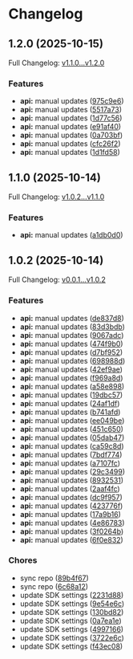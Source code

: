 # Changelog

## 1.2.0 (2025-10-15)

Full Changelog: [v1.1.0...v1.2.0](https://github.com/malkhenizan/excai-python/compare/v1.1.0...v1.2.0)

### Features

* **api:** manual updates ([975c9e6](https://github.com/malkhenizan/excai-python/commit/975c9e6012304484c5ddf614de77c74c3f6521eb))
* **api:** manual updates ([5517a73](https://github.com/malkhenizan/excai-python/commit/5517a734c255b49870f8d98cb1630b951850282f))
* **api:** manual updates ([1d77c56](https://github.com/malkhenizan/excai-python/commit/1d77c56f3782d25f1dec4ea73d7e15bfe8856323))
* **api:** manual updates ([e91af40](https://github.com/malkhenizan/excai-python/commit/e91af40f19826659df3ec3507cc89e01db622413))
* **api:** manual updates ([0a703bf](https://github.com/malkhenizan/excai-python/commit/0a703bf14530b75ec5689c4d31ff628ef34a33bc))
* **api:** manual updates ([cfc26f2](https://github.com/malkhenizan/excai-python/commit/cfc26f27e425b5cd378a60a87f8c66d9929dc676))
* **api:** manual updates ([1d1fd58](https://github.com/malkhenizan/excai-python/commit/1d1fd58316dd0ebc33600273c5633c8f38e8bce6))

## 1.1.0 (2025-10-14)

Full Changelog: [v1.0.2...v1.1.0](https://github.com/malkhenizan/excai-python/compare/v1.0.2...v1.1.0)

### Features

* **api:** manual updates ([a1db0d0](https://github.com/malkhenizan/excai-python/commit/a1db0d08361c555d7ff4d22dd962c7b5c6bb6db9))

## 1.0.2 (2025-10-14)

Full Changelog: [v0.0.1...v1.0.2](https://github.com/malkhenizan/excai-python/compare/v0.0.1...v1.0.2)

### Features

* **api:** manual updates ([de837d8](https://github.com/malkhenizan/excai-python/commit/de837d83fa5fc93fbc6d71039ac6f2781a729faf))
* **api:** manual updates ([83d3bdb](https://github.com/malkhenizan/excai-python/commit/83d3bdb658a7532e72ef072ef42bf1bced84fdb2))
* **api:** manual updates ([9067adc](https://github.com/malkhenizan/excai-python/commit/9067adcc3665087787882f0f53004389c5d69d09))
* **api:** manual updates ([474f9b0](https://github.com/malkhenizan/excai-python/commit/474f9b0a338695da96eebde3d6c64e73853e025f))
* **api:** manual updates ([d7bf952](https://github.com/malkhenizan/excai-python/commit/d7bf952717d74008a4d647b26835eda644c0c8c1))
* **api:** manual updates ([698988d](https://github.com/malkhenizan/excai-python/commit/698988d4d34adea055e657d6926e225bcc486e4d))
* **api:** manual updates ([42ef9ae](https://github.com/malkhenizan/excai-python/commit/42ef9aec0f2b1e08a6dca5dd7a5e39e7b87c3fbc))
* **api:** manual updates ([f969a8d](https://github.com/malkhenizan/excai-python/commit/f969a8d82d6ba9dca8ed0b9c93e80116f10a65a4))
* **api:** manual updates ([a58e898](https://github.com/malkhenizan/excai-python/commit/a58e898ceacd37e41b28c7aafb824fdb30670606))
* **api:** manual updates ([19dbc57](https://github.com/malkhenizan/excai-python/commit/19dbc578cebbc6e5de323a423aefee37426e7b51))
* **api:** manual updates ([24af1df](https://github.com/malkhenizan/excai-python/commit/24af1df597a1af57f5998395fce1be665591d4be))
* **api:** manual updates ([b741afd](https://github.com/malkhenizan/excai-python/commit/b741afdde98601dbb771dd62b8053a1ffdb98963))
* **api:** manual updates ([ee049be](https://github.com/malkhenizan/excai-python/commit/ee049be4176ee9f6deb2799344b54598b97070f2))
* **api:** manual updates ([451c650](https://github.com/malkhenizan/excai-python/commit/451c6506224a1734eb7599ee2e93cb45907dc4f4))
* **api:** manual updates ([05dab47](https://github.com/malkhenizan/excai-python/commit/05dab47839b1bc6269406bf2498c54f8b985ce79))
* **api:** manual updates ([ca59c8d](https://github.com/malkhenizan/excai-python/commit/ca59c8d7425524d1f4ce1abfce58877d35e2f2dc))
* **api:** manual updates ([7bdf774](https://github.com/malkhenizan/excai-python/commit/7bdf774cd428b7282ff3ba5abef87f70c8789db2))
* **api:** manual updates ([a7107fc](https://github.com/malkhenizan/excai-python/commit/a7107fcf2878e7b833234304b3922ac4e84158d8))
* **api:** manual updates ([29c3499](https://github.com/malkhenizan/excai-python/commit/29c3499b1aace0124b0ff227495f11088a1fbb98))
* **api:** manual updates ([8932531](https://github.com/malkhenizan/excai-python/commit/8932531a7259a8a288785aa1236cd5aff6fbda25))
* **api:** manual updates ([2aaf4fc](https://github.com/malkhenizan/excai-python/commit/2aaf4fc048477f60cd2e4518db24ab9280fe487c))
* **api:** manual updates ([dc9f957](https://github.com/malkhenizan/excai-python/commit/dc9f9570c8ba0cced34cf62a12291917af67d169))
* **api:** manual updates ([423776f](https://github.com/malkhenizan/excai-python/commit/423776f78b0b9fe92ee3d7817aa7e0fbf1caa0da))
* **api:** manual updates ([17a9b16](https://github.com/malkhenizan/excai-python/commit/17a9b169b29a1622f50d2c0a7e062b8c8295c543))
* **api:** manual updates ([4e86783](https://github.com/malkhenizan/excai-python/commit/4e8678318162146624b192a3c06cc528b7fa0754))
* **api:** manual updates ([3f0264b](https://github.com/malkhenizan/excai-python/commit/3f0264ba61507785a9be1bfbcdfa55e367adb581))
* **api:** manual updates ([6f0e832](https://github.com/malkhenizan/excai-python/commit/6f0e83284c38a7d02e0c4cc4c78c31e3d2f94340))


### Chores

* sync repo ([89b4f67](https://github.com/malkhenizan/excai-python/commit/89b4f679a5861d35bc77d0e509136f8e63fd9f63))
* sync repo ([6c68a12](https://github.com/malkhenizan/excai-python/commit/6c68a12e9b9c3b4e92b7a2681aa87f1b8a353cee))
* update SDK settings ([2231d88](https://github.com/malkhenizan/excai-python/commit/2231d88eebdb0582688ab732e3e819d2aae2e357))
* update SDK settings ([9e54e6c](https://github.com/malkhenizan/excai-python/commit/9e54e6c8597e64cfb5af4bce6e80297af8d97886))
* update SDK settings ([130bd82](https://github.com/malkhenizan/excai-python/commit/130bd82a7461f7dad92bf5a54ad87ff39c8fff1b))
* update SDK settings ([0a7ea1e](https://github.com/malkhenizan/excai-python/commit/0a7ea1ec03e46da686b5397d334bd61387fbf448))
* update SDK settings ([4997166](https://github.com/malkhenizan/excai-python/commit/4997166c68e1d3c907a054c4daa1feb7eaf8a305))
* update SDK settings ([3722e6c](https://github.com/malkhenizan/excai-python/commit/3722e6cd54855dbbb0996341a55ba9ab1eb7568f))
* update SDK settings ([f43ec08](https://github.com/malkhenizan/excai-python/commit/f43ec082ee9a5ec9c519ce327ade9cbd53bb951e))
